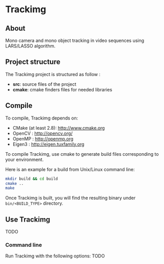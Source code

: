# Trackimg

## About
Mono camera and mono object tracking in video sequences using LARS/LASSO algorithm.

## Project structure

The Trackimg project is structured as follow :
- **src**: source files of the project
- **cmake**: cmake finders files for needed libraries

## Compile

To compile, Trackimg depends on:
- CMake (at least 2.8): http://www.cmake.org
- OpenCV : http://opencv.org/
- OpenMP : http://openmp.org
- Eigen3 : http://eigen.tuxfamily.org

To compile Trackimg, use cmake to generate build files corresponding to your environment.

Here is an example for a build from Unix/Linux command line:
```sh
mkdir build && cd build
cmake ..
make
```

Once Trackimg is built, you will find the resulting binary under `bin/<BUILD_TYPE>` directory.

## Use Trackimg

TODO

### Command line

Run Trackimg with the following options:
TODO
